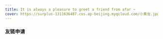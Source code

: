 ```yaml
---
title: It is always a pleasure to greet a friend from afar ~
cover: https://surplus-1311636487.cos.ap-beijing.myqcloud.com/小青龙.jpg
---
```


### 友链申请